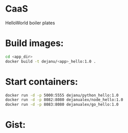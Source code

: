 # CaaS
HelloWorld boiler plates

# Build images:
```bash
cd <app_dir>
docker build -t dejanu/<app>_hello:1.0 .
```

# Start containers:
```bash
docker run -d -p 5000:5555 dejanu/python_hello:1.0
docker run -d -p 8082:8080 dejanualex/node_hello:1.0
docker run -d -p 8083:8080 dejanualex/go_hello:1.0
```
# Gist:
<script src="https://gist.github.com/dejanu/b4e15c76851502660ec1d43d3018b9c0.js"></script>
